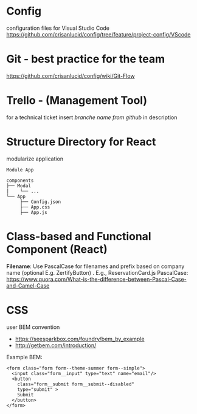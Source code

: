 # Config 

configuration files for Visual Studio Code<br>
https://github.com/crisanlucid/config/tree/feature/project-config/VScode

# Git - best practice for the team
https://github.com/crisanlucid/config/wiki/Git-Flow


# Trello - (Management Tool)
for a technical ticket insert *branche name from github*  in description


# Structure Directory for React

modularize application

```
Module App

components
├── Modal
|    └── ...
└── App
     ├── Config.json
     ├── App.css       
     ├── App.js
```

# Class-based and Functional Component (React)

**Filename**: Use PascalCase for filenames and prefix based on company name (optional E.g. ZertifyButton) . E.g., ReservationCard.js
PascalCase: https://www.quora.com/What-is-the-difference-between-Pascal-Case-and-Camel-Case

# CSS 
user BEM convention
* https://seesparkbox.com/foundry/bem_by_example
* http://getbem.com/introduction/

Example BEM:
```
<form class="form form--theme-summer form--simple">
  <input class="form__input" type="text" name="email"/>
  <button
    class="form__submit form__submit--disabled"
    type="submit" >
    Submit
  </button>  
</form>
```


